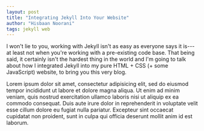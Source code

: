 ```yaml
---
layout: post
title: "Integrating Jekyll Into Your Website"
author: "Hisbaan Noorani"
tags: jekyll web
---
```


I won't lie to you, working with Jekyll isn't as easy as everyone says it is---at least not when you're working with a pre-existing code base. That being said, it certainly isn't the hardest thing in the world and I'm going to talk about how I integrated Jekyll into my pure HTML + CSS (+ some JavaScript) website, to bring you this very blog.

Lorem ipsum dolor sit amet, consectetur adipisicing elit, sed do eiusmod tempor incididunt ut labore et dolore magna aliqua. Ut enim ad minim veniam, quis nostrud exercitation ullamco laboris nisi ut aliquip ex ea commodo consequat. Duis aute irure dolor in reprehenderit in voluptate velit esse cillum dolore eu fugiat nulla pariatur. Excepteur sint occaecat cupidatat non proident, sunt in culpa qui officia deserunt mollit anim id est laborum.
